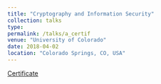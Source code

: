 ```yaml
---
title: "Cryptography and Information Security"
collection: talks
type: 
permalink: /talks/a_certif
venue: "University of Colorado"
date: 2018-04-02
location: "Colorado Springs, CO, USA"
---
```


[Certificate](https://www.coursera.org/account/accomplishments/verify/43KBT22WGFSG)
